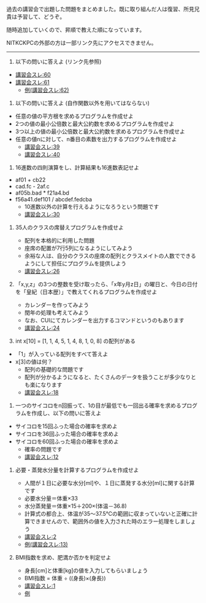 過去の講習会で出題した問題をまとめました。既に取り組んだ人は復習、所見兄貴は予習して、どうぞ。

随時追加していくので、昇順で教えた順になっています。

NITKCKPCの外部の方は一部リンク先にアクセスできません。

---
1. 以下の問いに答えよ (リンク先参照)
  - [講習会スレ:60](https://cybozulive.com/2_122111/gwBoard/view?bid=2%3A2925785&fid=26636399&focusOn=follow)
  - [講習会スレ:61](https://cybozulive.com/2_122111/gwBoard/view?bid=2%3A2925785&fid=27571902&focusOn=follow)
    - [例(講習会スレ:62)](https://cybozulive.com/2_122111/gwBoard/view?bid=2%3A2925785&fid=28443660&focusOn=follow)

1. 以下の問いに答えよ (自作関数以外を用いてはならない)
  - 任意の値の平方根を求めるプログラムを作成せよ
  - 2つの値の最小公倍数と最大公約数を求めるプログラムを作成せよ
  - 3つ以上の値の最小公倍数と最大公約数を求めるプログラムを作成せよ
  - 任意の値nに対して、n番目の素数を出力するプログラムを作成せよ
    - [講習会スレ:39](https://cybozulive.com/2_122111/gwBoard/view?bid=2%3A2925785&fid=23230567&focusOn=follow)
    - [講習会スレ:40](https://cybozulive.com/2_122111/gwBoard/view?bid=2%3A2925785&fid=23232013&focusOn=follow)

1. 16進数の四則演算をし、計算結果も16進数表記せよ
  - af01 + cb22
  - cad.fc - 2af.c
  - af05b.bad * f21a4.bd
  - f56a41.def101 / abcdef.fedcba
    - 10進数以外の計算を行えるようになろうという問題です
    - [講習会スレ:30](https://cybozulive.com/2_122111/gwBoard/view?bid=2%3A2925785&fid=20989300&focusOn=follow)

1. 35人のクラスの席替えプログラムを作成せよ
    - 配列を本格的に利用した問題
    - 座席の配置が7行5列になるようにしてみよう
    - 余裕な人は、自分のクラスの座席の配列とクラスメイトの人数でできるようにして担任にプログラムを提供しよう
    - [講習会スレ:26](https://cybozulive.com/2_122111/gwBoard/view?bid=2%3A2925785&fid=20285426&focusOn=follow)

1. 「x,y,z」の3つの整数を受け取ったら、「x年y月z日」の曜日と、今日の日付を「皇紀（日本歴）」で教えてくれるプログラムを作成せよ
    - カレンダーを作ってみよう
    - 閏年の処理も考えてみよう
    - なお、CUIにてカレンダーを出力するコマンドというのもあります
    - [講習会スレ:24](https://cybozulive.com/2_122111/gwBoard/view?bid=2%3A2925785&fid=20240917&focusOn=follow)

1. int x[10] = [1, 1, 4, 5, 1, 4, 8, 1, 0, 8] の配列がある
  - 「1」が入っている配列をすべて答えよ
  - x[3]の値は何？
    - 配列の基礎的な問題です
    - 配列が分かるようになると、たくさんのデータを扱うことが多少なりとも楽になります
    - [講習会スレ:18](https://cybozulive.com/2_122111/gwBoard/view?bid=2%3A2925785&fid=19447084&focusOn=follow)
    
1. 一つのサイコロをn回振って、1の目が最低でも一回出る確率を求めるプログラムを作成し、以下の問いに答えよ
  - サイコロを15回ふった場合の確率を求めよ
  - サイコロを36回ふった場合の確率を求めよ
  - サイコロを60回ふった場合の確率を求めよ
    - 確率の問題です
    - [講習会スレ:12](https://cybozulive.com/2_122111/gwBoard/view?bid=2%3A2925785&fid=17023618&focusOn=follow)

1. 必要・蒸発水分量を計算するプログラムを作成せよ
    - 人間が１日に必要な水分[ml]や、１日に蒸発する水分[ml]に関する計算です
    - 必要水分量＝体重×33
    - 水分蒸発量＝体重×15＋200×(体温－36.8)
    - 計算式の都合上、体温が35～37.5℃の範囲に収まっていないと正確に計算できませんので、範囲外の値を入力された時のエラー処理をしましょう
    - [講習会スレ:2](https://cybozulive.com/2_122111/gwBoard/view?bid=2%3A2925785&fid=16832604&focusOn=follow)
    - [例(講習会スレ:13)](https://cybozulive.com/2_122111/gwBoard/view?bid=2%3A2925785&fid=17112492&focusOn=follow)

1. BMI指数を求め、肥満か否かを判定せよ
    - 身長[cm]と体重[kg]の値を入力してもらいましょう
    - BMI指数 = 体重 ÷ ((身長)×(身長))
    - [講習会スレ:1](https://cybozulive.com/2_122111/gwBoard/view?bid=2%3A2925785&fid=16167542&focusOn=follow)
    - [例](https://github.com/KNCT-KPC/lectureC/blob/master/bmimethod.c)
